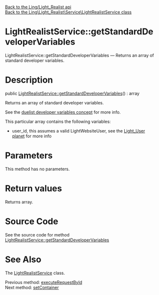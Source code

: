 [Back to the Ling/Light_Realist api](https://github.com/lingtalfi/Light_Realist/blob/master/doc/api/Ling/Light_Realist.md)<br>
[Back to the Ling\Light_Realist\Service\LightRealistService class](https://github.com/lingtalfi/Light_Realist/blob/master/doc/api/Ling/Light_Realist/Service/LightRealistService.md)


LightRealistService::getStandardDeveloperVariables
================



LightRealistService::getStandardDeveloperVariables — Returns an array of standard developer variables.




Description
================


public [LightRealistService::getStandardDeveloperVariables](https://github.com/lingtalfi/Light_Realist/blob/master/doc/api/Ling/Light_Realist/Service/LightRealistService/getStandardDeveloperVariables.md)() : array




Returns an array of standard developer variables.

See the [duelist developer variables concept](https://github.com/lingtalfi/Light_Realist/blob/master/doc/pages/older/duelist.md#providing-developer-variables) for more info.

This particular array contains the following variables:
- user_id, this assumes a valid LightWebsiteUser, see the [Light_User planet](https://github.com/lingtalfi/Light_User) for more info




Parameters
================

This method has no parameters.


Return values
================

Returns array.








Source Code
===========
See the source code for method [LightRealistService::getStandardDeveloperVariables](https://github.com/lingtalfi/Light_Realist/blob/master/Service/LightRealistService.php#L435-L452)


See Also
================

The [LightRealistService](https://github.com/lingtalfi/Light_Realist/blob/master/doc/api/Ling/Light_Realist/Service/LightRealistService.md) class.

Previous method: [executeRequestById](https://github.com/lingtalfi/Light_Realist/blob/master/doc/api/Ling/Light_Realist/Service/LightRealistService/executeRequestById.md)<br>Next method: [setContainer](https://github.com/lingtalfi/Light_Realist/blob/master/doc/api/Ling/Light_Realist/Service/LightRealistService/setContainer.md)<br>

